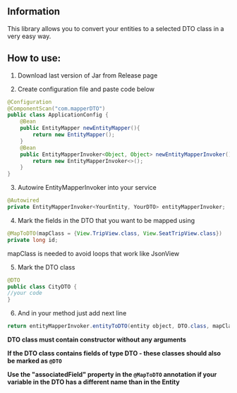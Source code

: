 ## Information
This library allows you to convert your entities to a selected DTO class in a very easy way.

## How to use:
1. Download last version of Jar from Release page

2. Create configuration file and paste code below 
```java
@Configuration
@ComponentScan("com.mapperDTO")
public class ApplicationConfig {
    @Bean
    public EntityMapper newEntityMapper(){
        return new EntityMapper();
    }
    @Bean
    public EntityMapperInvoker<Object, Object> newEntityMapperInvoker(){
        return new EntityMapperInvoker<>();
    }
}
```
3. Autowire EntityMapperInvoker into your service
```java
@Autowired
private EntityMapperInvoker<YourEntity, YourDTO> entityMapperInvoker;
```
4. Mark the fields in the DTO that you want to be mapped using 
```java  
@MapToDTO(mapClass = {View.TripView.class, View.SeatTripView.class})
private long id;
```
mapClass is needed to avoid loops that work like JsonView
 
5. Mark the DTO class 
```java  
@DTO
public class CityDTO {
//your code
}
```

6. And in your method just add next line
```java
return entityMapperInvoker.entityToDTO(entity object, DTO.class, mapClass from the annotation); 
```



**DTO class must contain constructor without any arguments**

**If the DTO class contains fields of type DTO - these classes should also be marked as ```@DTO```**

**Use the "associatedField" property in the ```@MapToDTO``` annotation if your variable in the DTO has a different name than in the Entity**
 
